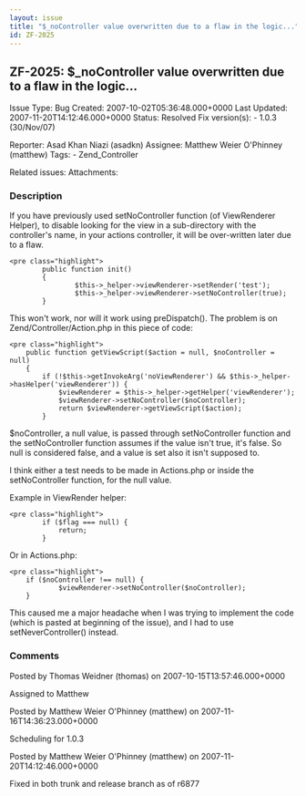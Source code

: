 ```yaml
---
layout: issue
title: "$_noController value overwritten due to a flaw in the logic..."
id: ZF-2025
---
```


ZF-2025: $\_noController value overwritten due to a flaw in the logic...
------------------------------------------------------------------------

 Issue Type: Bug Created: 2007-10-02T05:36:48.000+0000 Last Updated: 2007-11-20T14:12:46.000+0000 Status: Resolved Fix version(s): - 1.0.3 (30/Nov/07)
 
 Reporter:  Asad Khan Niazi (asadkn)  Assignee:  Matthew Weier O'Phinney (matthew)  Tags: - Zend\_Controller
 
 Related issues: 
 Attachments: 
### Description

If you have previously used setNoController function (of ViewRenderer Helper), to disable looking for the view in a sub-directory with the controller's name, in your actions controller, it will be over-written later due to a flaw.

 
    <pre class="highlight">
            public function init()
            {
                    $this->_helper->viewRenderer->setRender('test');
                    $this->_helper->viewRenderer->setNoController(true);
            } 


This won't work, nor will it work using preDispatch(). The problem is on Zend/Controller/Action.php in this piece of code:

 
    <pre class="highlight">
        public function getViewScript($action = null, $noController = null)
        {
            if (!$this->getInvokeArg('noViewRenderer') && $this->_helper->hasHelper('viewRenderer')) {
                $viewRenderer = $this->_helper->getHelper('viewRenderer');
                $viewRenderer->setNoController($noController);
                return $viewRenderer->getViewScript($action);
            }


$noController, a null value, is passed through setNoController function and the setNoController function assumes if the value isn't true, it's false. So null is considered false, and a value is set also it isn't supposed to.

I think either a test needs to be made in Actions.php or inside the setNoController function, for the null value.

Example in ViewRender helper:

 
    <pre class="highlight">
            if ($flag === null) {
                return;
            }


Or in Actions.php:

 
    <pre class="highlight">
        if ($noController !== null) {
                $viewRenderer->setNoController($noController);
        }


This caused me a major headache when I was trying to implement the code (which is pasted at beginning of the issue), and I had to use setNeverController() instead.

 

 

### Comments

Posted by Thomas Weidner (thomas) on 2007-10-15T13:57:46.000+0000

Assigned to Matthew

 

 

Posted by Matthew Weier O'Phinney (matthew) on 2007-11-16T14:36:23.000+0000

Scheduling for 1.0.3

 

 

Posted by Matthew Weier O'Phinney (matthew) on 2007-11-20T14:12:46.000+0000

Fixed in both trunk and release branch as of r6877

 

 